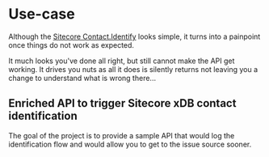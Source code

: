 # Use-case
Although the [Sitecore Contact.Identify](https://doc.sitecore.com/developers/82/sitecore-experience-platform/en/identifying-contacts.html) looks simple, it turns into a painpoint once things do not work as expected.

It much looks you've done all right, but still cannot make the API get working.
It drives you nuts as all it does is silently returns not leaving you a change to understand what is wrong there...

## Enriched API to trigger Sitecore xDB contact identification

The goal of the project is to provide a sample API that would log the identification flow and would allow you to get to the issue source sooner.

